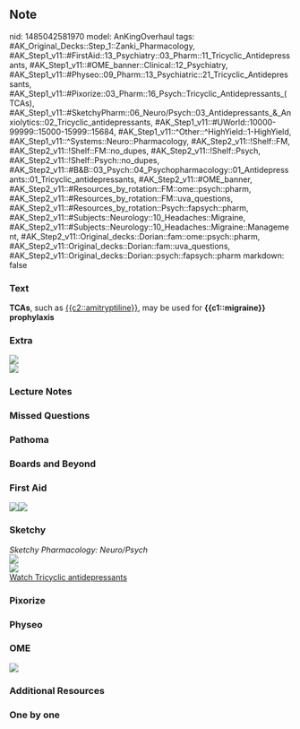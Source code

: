## Note
nid: 1485042581970
model: AnKingOverhaul
tags: #AK_Original_Decks::Step_1::Zanki_Pharmacology, #AK_Step1_v11::#FirstAid::13_Psychiatry::03_Pharm::11_Tricyclic_Antidepressants, #AK_Step1_v11::#OME_banner::Clinical::12_Psychiatry, #AK_Step1_v11::#Physeo::09_Pharm::13_Psychiatric::21_Tricyclic_Antidepressants, #AK_Step1_v11::#Pixorize::03_Pharm::16_Psych::Tricyclic_Antidepressants_(TCAs), #AK_Step1_v11::#SketchyPharm::06_Neuro/Psych::03_Antidepressants_&_Anxiolytics::02_Tricyclic_antidepressants, #AK_Step1_v11::#UWorld::10000-99999::15000-15999::15684, #AK_Step1_v11::^Other::^HighYield::1-HighYield, #AK_Step1_v11::^Systems::Neuro::Pharmacology, #AK_Step2_v11::!Shelf::FM, #AK_Step2_v11::!Shelf::FM::no_dupes, #AK_Step2_v11::!Shelf::Psych, #AK_Step2_v11::!Shelf::Psych::no_dupes, #AK_Step2_v11::#B&B::03_Psych::04_Psychopharmacology::01_Antidepressants::01_Tricyclic_antidepressants, #AK_Step2_v11::#OME_banner, #AK_Step2_v11::#Resources_by_rotation::FM::ome::psych::pharm, #AK_Step2_v11::#Resources_by_rotation::FM::uva_questions, #AK_Step2_v11::#Resources_by_rotation::Psych::fapsych::pharm, #AK_Step2_v11::#Subjects::Neurology::10_Headaches::Migraine, #AK_Step2_v11::#Subjects::Neurology::10_Headaches::Migraine::Management, #AK_Step2_v11::Original_decks::Dorian::fam::ome::psych::pharm, #AK_Step2_v11::Original_decks::Dorian::fam::uva_questions, #AK_Step2_v11::Original_decks::Dorian::psych::fapsych::pharm
markdown: false

### Text
<div>
  <b>TCAs</b>, such as <u>{{c2::amitryptiline}}</u>, may be used
  for <b>{{c1::migraine}} prophylaxis</b>
</div>

### Extra
<img src="paste-467343981412838.jpg">
<div><img src="paste-65021509894631.jpg"></div>

### Lecture Notes


### Missed Questions


### Pathoma


### Boards and Beyond


### First Aid
<img src="paste-1171594063904771.jpg"><img src=
"paste-179001351995395.jpg">

### Sketchy
<div>
  <i>Sketchy Pharmacology: Neuro/Psych</i>
</div><img src=
"paste-f8453f0e9ead412a6e24d411d9f510dd49d6c20b.png">
<div><img src=
"paste-76b56e06117b6e3d01a5f0e2b5a2575f48b2b795.png"></div><a href=
"https://dashboard.sketchy.com/study/medical/courses/medical-pharmacology/units/medical-pharmacology-neuro-psych/videos/medical-pharmacology-neuropsych-antidepressants-and-anxiolytics-tricyclic-antidepressants?utm_source=anki&utm_medium=partnership&utm_campaign=february_update&utm_content=medical">Watch
Tricyclic antidepressants</a>

### Pixorize


### Physeo


### OME
<div class="ome-widget">
  <a href=
  "https://onlinemeded.org/spa/psychiatry?ref=anki"><img src=
  "_OME_AnkiFlashcards_Topic_1.png"></a>
</div>

### Additional Resources


### One by one

